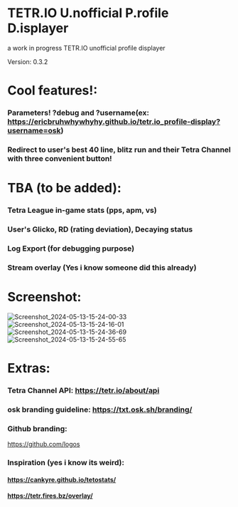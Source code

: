 # TETR.IO U.nofficial P.rofile D.isplayer
a work in progress TETR.IO unofficial profile displayer

Version: 0.3.2

# Cool features!:
### Parameters! ?debug and ?username(ex: https://ericbruhwhywhyhy.github.io/tetr.io_profile-display?username=osk)
### Redirect to user's best 40 line, blitz run and their Tetra Channel with three convenient button!

# TBA (to be added):
### Tetra League in-game stats (pps, apm, vs)
### User's Glicko, RD (rating deviation), Decaying status
### Log Export (for debugging purpose)
### Stream overlay (Yes i know someone did this already)


# Screenshot:
![Screenshot_2024-05-13-15-24-00-33](https://github.com/Ericbruhwhywhyhy/tetr.io_profile-display/assets/160207601/d430cf08-a8ea-41c2-b432-5a4d1cce0b1f)
![Screenshot_2024-05-13-15-24-16-01](https://github.com/Ericbruhwhywhyhy/tetr.io_profile-display/assets/160207601/7955919f-7603-4d11-9d53-b19472256113)
![Screenshot_2024-05-13-15-24-36-69](https://github.com/Ericbruhwhywhyhy/tetr.io_profile-display/assets/160207601/ef74eb50-d38a-4781-9c00-9043d87917ff)
![Screenshot_2024-05-13-15-24-55-65](https://github.com/Ericbruhwhywhyhy/tetr.io_profile-display/assets/160207601/5a47986e-a8b8-4914-8d0d-0f3ba0274ea9)
# Extras:
### Tetra Channel API: https://tetr.io/about/api
### osk branding guideline: https://txt.osk.sh/branding/
### Github branding:
https://github.com/logos
### Inspiration (yes i know its weird):
#### https://cankyre.github.io/tetostats/
#### https://tetr.fires.bz/overlay/
